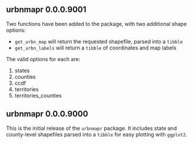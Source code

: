 ## urbnmapr 0.0.0.9001

Two functions have been added to the package, with two additional shape 
options:

* `get_urbn_map` will return the requested shapefile, parsed into a `tibble`
* `get_urbn_labels` will return a `tibble` of coordinates and map labels

The valid options for each are:

1. states
2. counties
3. ccdf
4. territories
5. territories_counties

## urbnmapr 0.0.0.9000

This is the initial release of the `urbnmapr` package. It includes state and 
county-level shapefiles parsed into a `tibble` for easy plotting with 
`ggplot2`.  
